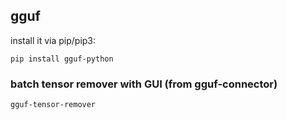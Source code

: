 ## gguf

install it via pip/pip3:
```
pip install gguf-python
```

### batch tensor remover with GUI (from gguf-connector)
```
gguf-tensor-remover
```